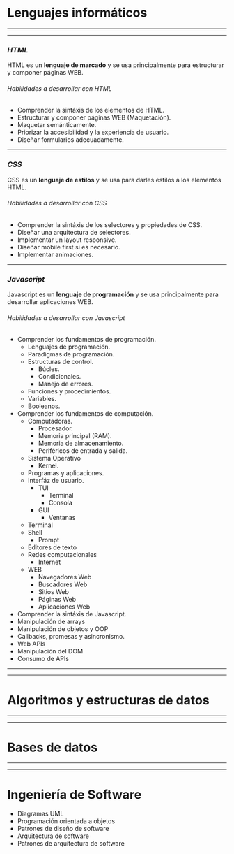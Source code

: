 # Lenguajes informáticos

***
***

### *HTML*

HTML es un **lenguaje de marcado** y se usa principalmente para estructurar y componer páginas WEB.

###### Habilidades a desarrollar con HTML

- Comprender la sintáxis de los elementos de HTML.
- Estructurar y componer páginas WEB (Maquetación).
- Maquetar semánticamente.
- Priorizar la accesibilidad y la experiencia de usuario.
- Diseñar formularios adecuadamente.

***

### *CSS*

CSS es un **lenguaje de estilos** y se usa para darles estilos a los elementos HTML.

###### Habilidades a desarrollar con CSS

- Comprender la sintáxis de los selectores y propiedades de CSS.
- Diseñar una arquitectura de selectores.
- Implementar un layout responsive.
- Diseñar mobile first si es necesario.
- Implementar animaciones.

***

### *Javascript*

Javascript es un **lenguaje de programación** y se usa principalmente para desarrollar aplicaciones WEB.

###### Habilidades a desarrollar con Javascript

- Comprender los fundamentos de programación.
  - Lenguajes de programación.
  - Paradigmas de programación.
  - Estructuras de control.
    - Búcles.
    - Condicionales.
    - Manejo de errores.
  - Funciones y procedimientos.
  - Variables.
  - Booleanos.
- Comprender los fundamentos de computación.
  - Computadoras.
    - Procesador.
    - Memoria principal (RAM).
    - Memoria de almacenamiento.
    - Periféricos de entrada y salida.
  - Sistema Operativo
    - Kernel.
  - Programas y aplicaciones.
  - Interfáz de usuario.
    - TUI
      - Terminal
      - Consola
    - GUI
      - Ventanas
  - Terminal
  - Shell
    - Prompt
  - Editores de texto
  - Redes computacionales
    - Internet
  - WEB
    - Navegadores Web
    - Buscadores Web
    - Sitios Web
    - Páginas Web
    - Aplicaciones Web
- Comprender la sintáxis de Javascript.
- Manipulación de arrays
- Manipulación de objetos y OOP
- Callbacks, promesas y asincronismo.
- Web APIs
- Manipulación del DOM
- Consumo de APIs

***
***

# Algoritmos y estructuras de datos

***
***

# Bases de datos

***
***

# Ingeniería de Software

- Diagramas UML
- Programación orientada a objetos
- Patrones de diseño de software
- Arquitectura de software
- Patrones de arquitectura de software